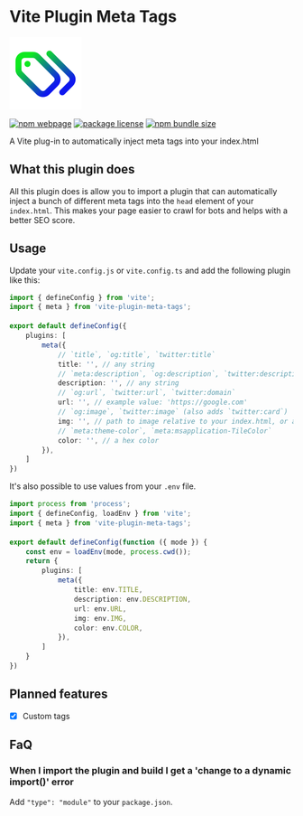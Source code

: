 # Vite Plugin Meta Tags

<img src="./logo.png" alt="Logo">

[![npm webpage](https://img.shields.io/npm/v/vite-plugin-meta-tags?color=0c72cc)](https://www.npmjs.com/package/vite-plugin-meta-tags)
[![package license](https://img.shields.io/github/license/byr0n3/vite-plugin-meta-tags)](https://github.com/byr0n3/vite-plugin-meta-tags/blob/master/LICENSE)
[![npm bundle size](https://img.shields.io/bundlephobia/min/vite-plugin-meta-tags)](https://bundlephobia.com/package/vite-plugin-meta-tags)

A Vite plug-in to automatically inject meta tags into your index.html

## What this plugin does

All this plugin does is allow you to import a plugin that can
automatically inject a bunch of different meta tags into the `head` element
of your `index.html`.
This makes your page easier to crawl for bots and helps with a better SEO score.

## Usage

Update your `vite.config.js` or `vite.config.ts` and add the following plugin like this:

```typescript
import { defineConfig } from 'vite';
import { meta } from 'vite-plugin-meta-tags';

export default defineConfig({
	plugins: [
		meta({
			// `title`, `og:title`, `twitter:title`
			title: '', // any string
			// `meta:description`, `og:description`, `twitter:description`
			description: '', // any string
			// `og:url`, `twitter:url`, `twitter:domain`
			url: '', // example value: 'https://google.com'
			// `og:image`, `twitter:image` (also adds `twitter:card`)
			img: '', // path to image relative to your index.html, or a image on a CDN
			// `meta:theme-color`, `meta:msapplication-TileColor`
			color: '', // a hex color
		}),
	]
})
```

It's also possible to use values from your `.env` file.

```typescript
import process from 'process';
import { defineConfig, loadEnv } from 'vite';
import { meta } from 'vite-plugin-meta-tags';

export default defineConfig(function ({ mode }) {
	const env = loadEnv(mode, process.cwd());
	return {
		plugins: [
			meta({
				title: env.TITLE,
				description: env.DESCRIPTION,
				url: env.URL,
				img: env.IMG,
				color: env.COLOR,
			}),
		]
	}
})
```

## Planned features

- [x] Custom tags

## FaQ

### When I import the plugin and build I get a 'change to a dynamic import()' error

Add `"type": "module"` to your `package.json`.
